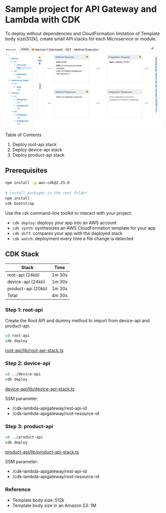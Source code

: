 # Sample project for API Gateway and Lambda with CDK

To deploy without dependencies and CloudFormation limitation of Template body size(512k), create small API stacks for each Microservice or module.

![apigw](./screenshots/apigw.png?raw=true)

Table of Contents

1. Deploy root-api stack
2. Deploy device-api stack
3. Deploy product-api stack

## Prerequisites

```bash
npm install -g aws-cdk@2.25.0

# install packages in the root folder
npm install
cdk bootstrap
```

Use the `cdk` command-line toolkit to interact with your project:

* `cdk deploy`: deploys your app into an AWS account
* `cdk synth`: synthesizes an AWS CloudFormation template for your app
* `cdk diff`: compares your app with the deployed stack
* `cdk watch`: deployment every time a file change is detected

## CDK Stack

| Stack                         | Time    |
|-------------------------------|---------|
| root-api    (24kb)             | 1m 30s  |
| device-api  (24kb)             | 1m 30s  |
| product-api (20kb)              | 1m 30s  |
| Total                         | 4m 30s  |

### Step 1: root-api

Create the Root API and dummy method to import from device-api and product-api.

```bash
cd root-api
cdk deploy
```

[root-api/lib/root-api-stack.ts](./root-api/lib/root-api-stack.ts)

### Step 2: device-api

```bash
cd ../device-api
cdk deploy
```

[device-api/lib/device-api-stack.ts](./device-api/lib/device-api-stack.ts)

SSM parameter:

* /cdk-lambda-apigateway/rest-api-id
* /cdk-lambda-apigateway/root-resource-id

### Step 3: product-api

```bash
cd ../product-api
cdk deploy
```

[product-api/lib/product-api-stack.ts](./product-api/lib/product-api-stack.ts)

SSM parameter:

* /cdk-lambda-apigateway/rest-api-id
* /cdk-lambda-apigateway/root-resource-id

### Reference

* Template body size: 512k
* Template body size in an Amazon S3: 1M
